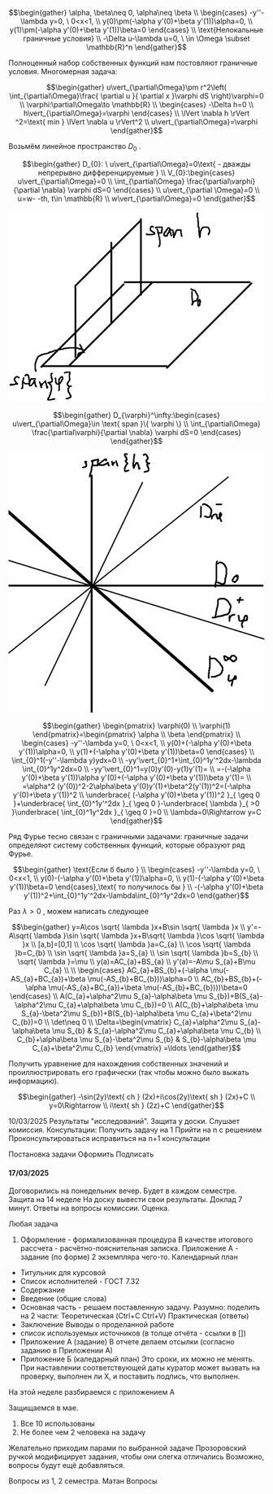﻿
$$\begin{gather} 
\alpha, \beta\neq 0, \alpha\neq \beta \\ 
\begin{cases}
-y''-\lambda y=0, \ 0<x<1,  \\ 
y(0)\pm(-\alpha y'(0)+\beta y'(1))\alpha=0,  \\ 
y(1)\pm(-\alpha y'(0)+\beta y'(1))\beta=0
\end{cases}  \\  
\text{Нелокальные граничные условия} \\ 
-\Delta u-\lambda u=0, \ \in \Omega \subset \mathbb{R}^n  \end{gather}$$

Полноценный набор собственных функций нам постовляют граничные условия.
Многомерная задача:

$$\begin{gather}
u\vert_{\partial\Omega}\pm r^2\left( \int_{\partial\Omega}\frac{ \partial u }{ \partial x }\varphi dS  \right)\varphi=0  \\ 
\varphi:\partial\Omega\to \mathbb{R}  \\ 
\begin{cases}
-\Delta h=0  \\ 
h\vert_{\partial\Omega}=\varphi
\end{cases}  \\ 
\lVert \nabla h \rVert ^2=\text{ min } \lVert \nabla u \rVert^2   \\ 
u\vert_{\partial\Omega}=\varphi 
\end{gather}$$

Возьмём линейное пространство  $D_{0}$ . 

$$\begin{gather}
D_{0}: \ u\vert_{\partial\Omega}=0\text{ - дважды непрерывно дифференцируемые }  \\ 
V_{0}:\begin{cases}
u\vert_{\partial\Omega}=0  \\ 
\int_{\partial\Omega} \frac{\partial\varphi}{\partial \nabla} \varphi dS=0
\end{cases}  \\ 
u\vert_{\partial \Omega}=0  \\ 
u=w- -th, t\in \mathbb{R}  \\ 
w\vert_{\partial\Omega}=0
\end{gather}$$

<a> 
	<img src="https://github.com/FelPrim/bmstu/blob/master/obsidian%20stuff/attachments/Pasted%20image%2020250307174753.png" > 
</a>

$$\begin{gather}
D_{\varphi}^\infty:\begin{cases}
u\vert_{\partial\Omega}\in \text{ span }\{ \varphi \}  \\ 
\int_{\partial\Omega} \frac{\partial\varphi}{\partial \nabla} \varphi dS=0
\end{cases}
\end{gather}$$

<a> 
	<img src="https://github.com/FelPrim/bmstu/blob/master/obsidian%20stuff/attachments/Pasted%20image%2020250307180113.png" > 
</a>

$$\begin{gather}
\begin{pmatrix}
\varphi(0)  \\ 
\varphi(1)
\end{pmatrix}=\begin{pmatrix}
\alpha  \\ 
\beta
\end{pmatrix}  \\ 
\begin{cases}
-y''-\lambda y=0, \ 0<x<1,  \\ 
y(0)+(-\alpha y'(0)+\beta y'(1))\alpha=0,  \\ 
y(1)+(-\alpha y'(0)+\beta y'(1))\beta=0
\end{cases}  \\   
\int_{0}^1(-y''-\lambda y)ydx=0  \\ 
-yy'\vert_{0}^1+\int_{0}^1y'^2dx-\lambda \int_{0}^1y^2dx=0  \\ 
-yy'\vert_{0}^1=y(0)y'(0)-y(1)y'(1)=  \\ 
=-(-\alpha y'(0)+\beta y'(1))\alpha y'(0)+(-\alpha y'(0)+\beta y'(1))\beta y'(1)=  \\ 
=\alpha^2 (y'(0))^2-2\alpha\beta y'(0)y'(1)+\beta^2(y'(1))^2=(-\alpha y'(0)+\beta y'(1))^2  \\ 
\underbrace{ (-\alpha y'(0)+\beta y'(1))^2  }_{ \geq 0 }+\underbrace{ \int_{0}^1y'^2dx }_{ \geq 0 }-\underbrace{ \lambda  }_{ >0 }\underbrace{ \int_{0}^1y^2dx }_{ \geq 0 }=0  \\ 
\lambda=0\Rightarrow y=C
\end{gather}$$

Ряд Фурье тесно связан с граничными задачами: граничные задачи определяют систему собственных функций, которые образуют ряд Фурье.

$$\begin{gather}
\text{Если б было }  \\ 
\begin{cases}
-y''-\lambda y=0, \ 0<x<1,  \\ 
y(0)-(-\alpha y'(0)+\beta y'(1))\alpha=0,  \\ 
y(1)-(-\alpha y'(0)+\beta y'(1))\beta=0
\end{cases},\text{ то получилось бы }   \\ 
-(-\alpha y'(0)+\beta y'(1))^2+\int_{0}^1y'^2dx-\lambda\int_{0}^1y^2dx=0
\end{gather}$$

Раз  $\lambda>0$ , можем написать следующее

$$\begin{gather}
y=A\cos \sqrt{ \lambda }x+B\sin \sqrt{ \lambda }x  \\ 
y'=-A\sqrt{ \lambda }\sin \sqrt{ \lambda }x+B\sqrt{ \lambda }\cos \sqrt{ \lambda }x  \\ 
[a,b]=[0,1] \\ 
\cos \sqrt{ \lambda }a=C_{a}  \\ 
\cos \sqrt{ \lambda }b=C_{b}  \\ 
\sin \sqrt{ \lambda }a=S_{a}  \\ 
\sin \sqrt{ \lambda }b=S_{b}  \\ 
\sqrt{ \lambda }=\mu  \\ 
y(a)=AC_{a}+BS_{a}  \\ 
y'(a)=-A\mu S_{a}+B\mu C_{a}  \\ 
  \\ 
\begin{cases}
AC_{a}+BS_{b}+(-\alpha \mu(-AS_{a}+BC_{a})+\beta \mu(-AS_{b}+BC_{b}))\alpha=0  \\ 
AC_{b}+BS_{b}+(-\alpha \mu(-AS_{a}+BC_{a})+\beta \mu(-AS_{b}+BC_{b})))\beta=0
\end{cases}  \\ 
A(C_{a}+\alpha^2\mu S_{a}-\alpha\beta \mu S_{b})+B(S_{a}-\alpha^2\mu C_{a}+\alpha\beta \mu C_{b})=0  \\ 
A(C_{b}+\alpha\beta \mu S_{a}-\beta^2\mu S_{b})+B(S_{b}-\alpha\beta \mu C_{a}+\beta^2\mu C_{b})=0  \\ 
\det\neq 0  \\ 
\Delta=\begin{vmatrix}
C_{a}+\alpha^2\mu S_{a}-\alpha\beta \mu S_{b} & S_{a}-\alpha^2\mu C_{a}+\alpha\beta \mu C_{b}  \\ 
C_{b}+\alpha\beta \mu S_{a}-\beta^2\mu S_{b} & S_{b}-\alpha\beta \mu C_{a}+\beta^2\mu C_{b}
\end{vmatrix} =\ldots
\end{gather}$$

Получить уравнение для нахождения собственных значений и проиллюстрировать его графически (так чтобы можно было выжать информацию).


$$\begin{gather} 
-\sin(2y)\text{ ch } (2x)+i\cos(2y)\text{ sh } (2x)+C  \\ 
y=0\Rightarrow   \\ 
i\text{ sh } (2z)+C  \end{gather}$$


10/03/2025
Результаты "исследований".
Защита у доски. Слушает комиссия.
Консультации: 
Получить задачу на 1
Прийти на n с решением
Проконсультироваться
исправиться на n+1 консультации

Постановка задачи
Оформить
Подписать

#### 17/03/2025
Договорились на понедельник вечер.
Будет в каждом семестре.
Защита на 14 неделе
На доску вывести свои результаты. Доклад 7 минут. Ответы на вопросы комиссии. Оценка. 

Любая задача
1. Оформление - формализованная процедура
В качестве итогового рассчета - расчётно-пояснительная записка.
Приложение А - задание (по форме)
2 экземпляра чего-то.
Календарный план


- Титульник для курсовой
- Список исполнителей - ГОСТ 7.32
- Содержание
- Введение (общие слова)
- Основная часть - решаем поставленную задачу. Разумно:
поделить на 2 части:
Теоретическая (Ctrl+C Ctrl+V)
Практическая (ответы)
- Заключение
Выводы о проделанной работе
- список используемых источников (в толще отчёта - ссылки в \[\])
- Приложение А (задание)
В отчете делаем отсылки (согласно заданию в Приложении А)
- Приложение Б (каледарный план)
Это сроки, их можно не менять. При наставлении соответствующей даты куратор может вызвать на проверку, выполнен ли X, и поставить подпись, что выполнен.


На этой неделе разбираемся с приложением А


Защищаемся в мае.

1. Все 10 использованы
2. Не более чем 2 человека на задачу

Желательно приходим парами по выбранной задаче
Прозоровский ручкой модифицирует задания, чтобы они слегка отличались
Возможно, вопросы будут ещё добавляться.

Вопросы из 1, 2 семестра. Матан
Вопросы 
